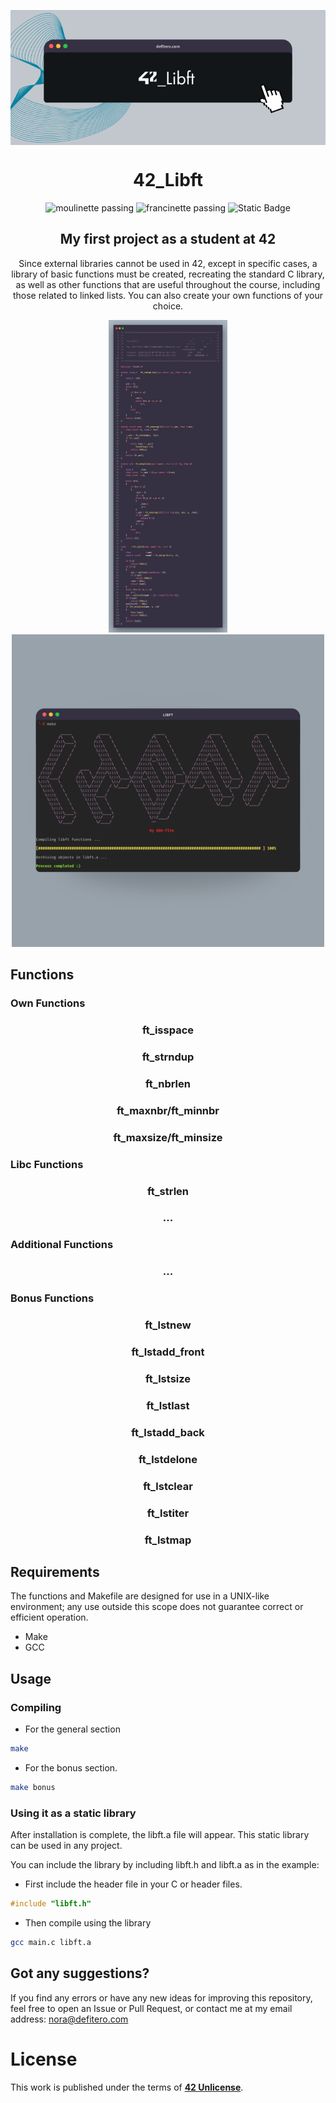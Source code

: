 <p align="center">
	<img align="center" src="media/42_libft.png">
	<h1 align="center">42_Libft</h1>
</p>

<p align="center">
	<img alt="moulinette passing" src="https://img.shields.io/badge/moulinette-passing-gree">
	<img alt="francinette passing" src="https://img.shields.io/badge/francinette-passing-gree">
    <img alt="Static Badge" src="https://img.shields.io/badge/125/100-gree?logo=42&logoColor=white">
</p>

<div align="center">
    <h2>My first project as a student at 42</h2>
    <p align="center">Since external libraries cannot be used in 42, except in specific cases, a library of basic functions must be created, recreating the standard C library, as well as other functions that are useful throughout the course, including those related to linked lists. You can also create your own functions of your choice.</p>
</div>

<div align="center">
	<img height="500" src="media/code.png">
	<img height="500" src="media/make.png">
</div>

## Functions
### Own Functions
<div align="center">
    <h3>ft_isspace</h3>
    <h3>ft_strndup</h3>
    <h3>ft_nbrlen</h3>
    <h3>ft_maxnbr/ft_minnbr</h3>
    <h3>ft_maxsize/ft_minsize</h3>
</div>

### Libc Functions
<div align="center">
    <h3>ft_strlen</h3>
    <h3>...</h3>
</div>

### Additional Functions
<div align="center">
    <h3>...</h3>
</div>

### Bonus Functions
<div align="center">
    <h3>ft_lstnew</h3>
    <h3>ft_lstadd_front</h3>
    <h3>ft_lstsize</h3>
    <h3>ft_lstlast</h3>
    <h3>ft_lstadd_back</h3>
    <h3>ft_lstdelone</h3>
    <h3>ft_lstclear</h3>
    <h3>ft_lstiter</h3>
    <h3>ft_lstmap</h3>
</div>

## Requirements
The functions and Makefile are designed for use in a UNIX-like environment; any use outside this scope does not guarantee correct or efficient operation.
- Make
- GCC

## Usage

### Compiling
- For the general section
``` bash
make
```

- For the bonus section.
``` bash
make bonus
```

### Using it as a static library
After installation is complete, the libft.a file will appear. This static library can be used in any project.

You can include the library by including libft.h and libft.a as in the example:

- First include the header file in your C or header files.
``` h
#include "libft.h"
```

- Then compile using the library
``` bash
gcc main.c libft.a
```

## Got any suggestions?
If you find any errors or have any new ideas for improving this repository, feel free to open an Issue or Pull Request, or contact me at my email address: nora@defitero.com

# License
This work is published under the terms of **[42 Unlicense](https://github.com/gcamerli/42unlicense)**.